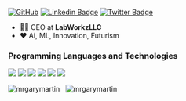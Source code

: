 
[![GitHub](https://img.shields.io/github/followers/mrgarymartin?label=mrgarymartin&logo=github&style=social)](https://github.com/mrgarymartin)
[![Linkedin Badge](https://img.shields.io/badge/-LinkedIn-blue?style=flat-square&logo=Linkedin&logoColor=white&link=https://www.linkedin.com/in/mrgarymartin/)](https://www.linkedin.com/in/mrgarymartin/)
[![Twitter Badge](https://img.shields.io/twitter/follow/tunerzedge?style=social)](https://twitter.com/tunerzedge)

<!-- For more informations feel free to look at my website https://www.tunerzedge.com.br/
-->

- :office_worker: CEO at **LabWorkzLLC**
- :heart: Ai, ML, Innovation, Futurism

### Programming Languages and Technologies
<img src="https://img.shields.io/badge/React-20232A?style=for-the-badge&logo=react&logoColor=61DAFB" /> 
<img src="https://img.shields.io/badge/Node.js-339933?style=for-the-badge&logo=nodedotjs&logoColor=white" /> 
<img src="https://img.shields.io/badge/JavaScript-323330?style=for-the-badge&logo=javascript&logoColor=F7DF1E" />
<img src="https://img.shields.io/badge/Python-FFD43B?style=for-the-badge&logo=python&logoColor=blue" />
<img src="https://img.shields.io/badge/HTML5-E34F26?style=for-the-badge&logo=html5&logoColor=white" /> 
<img src="https://img.shields.io/badge/TypeScript-007ACC?style=for-the-badge&logo=typescript&logoColor=white" /> 

<p>
  <img align="top" src="https://github-readme-stats.vercel.app/api?username=mrgarymartin&show_icons=true&theme=rose_pine&locale=en&layout=compact" alt="mrgarymartin" />
  &nbsp;
  <img align="top" src="https://github-readme-stats.vercel.app/api/top-langs?username=mrgarymartin&show_icons=true&theme=rose_pine&locale=en&layout=compact" alt="mrgarymartin" />
</p>

<!--
**mrgarymartin/mrgarymartin** is a ✨ _special_ ✨ repository because its `README.md` (this file) appears on your GitHub profile.

Here are some ideas to get you started:

- 🔭 I’m currently working on ...
- 🌱 I’m currently learning ...
- 👯 I’m looking to collaborate on ...
- 🤔 I’m looking for help with ...
- 💬 Ask me about ...
- 📫 How to reach me: ...
- 😄 Pronouns: ...
- ⚡ Fun fact: ...
-->
